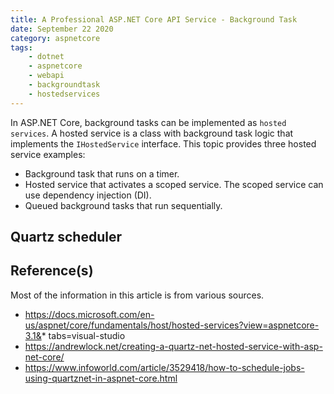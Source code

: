 ```yaml
---
title: A Professional ASP.NET Core API Service - Background Task
date: September 22 2020
category: aspnetcore
tags:
    - dotnet
    - aspnetcore
    - webapi
    - backgroundtask
    - hostedservices
---
```


In ASP.NET Core, background tasks can be implemented as `hosted services`. A hosted service is a class with background task logic that implements the `IHostedService` interface. This topic provides three hosted service examples:

* Background task that runs on a timer.
* Hosted service that activates a scoped service. The scoped service can use dependency injection (DI).
* Queued background tasks that run sequentially.

<!-- more -->

## Quartz scheduler 





## Reference(s)

Most of the information in this article is from various sources.

* https://docs.microsoft.com/en-us/aspnet/core/fundamentals/host/hosted-services?view=aspnetcore-3.1&* tabs=visual-studio
* https://andrewlock.net/creating-a-quartz-net-hosted-service-with-asp-net-core/
* https://www.infoworld.com/article/3529418/how-to-schedule-jobs-using-quartznet-in-aspnet-core.html